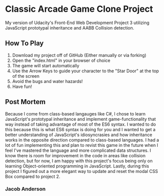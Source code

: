 # Classic Arcade Game Clone Project

My version of Udacity's Front-End Web Development Project 3 utilizing JavaScript prototypal inheritance and AABB Collision detection.

## How To Play

1. Download my project off of GitHub (Either manually or via forking)
2. Open the "index.html" in your browser of choice
3. The game will start automatically
4. Use the Arrow Keys to guide your character to the "Star Door" at the top of the screen
5. Avoid the bugs and water hazards!
6. Have fun!

## Post Mortem

Because I come from class-based langauges like C#, I chose to learn JavaScript's prototypal inheritance and implement game-functionality that way instead of taking advantage of most of the ES6 syntax. I wanted to do this because this is what ES6 syntax is doing for you and I wanted to get a better understanding of JavaScript's idiosyncrasies and how inheritance works in the opposite direction compared to class-based languages. I had a lot of fun implementing this and plan to revist this game in the future when I feel I've mastered the language and more complicated data structures. I know there is room for improvement in the code in areas like collision detection, but for now, I am happy with this project's focus being only on learning Object-oriented programming in JavaScript. Lastly, during this project I figured out a more elegant way to update and reset the modal CSS Box compared to project 2.

### Jacob Anderson
